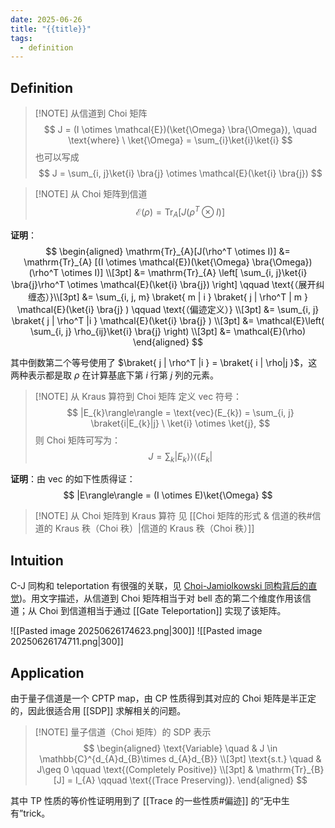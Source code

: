 ```yaml
---
date: 2025-06-26
title: "{{title}}"
tags:
  - definition
---
```


## Definition

> [!NOTE] 从信道到 Choi 矩阵
> $$
> J = (I \otimes \mathcal{E})(\ket{\Omega} \bra{\Omega}), \quad \text{where} \ \ket{\Omega} = \sum_{i}\ket{i}\ket{i}
> $$
> 也可以写成
> $$
> J = \sum_{i, j}\ket{i} \bra{j} \otimes  \mathcal{E}(\ket{i} \bra{j})
> $$

> [!NOTE] 从 Choi 矩阵到信道
> $$
> \mathcal{E}(\rho) = \mathrm{Tr}_{A}[J(\rho^T \otimes I)]
> $$

**证明**：
$$
\begin{aligned}
\mathrm{Tr}_{A}[J(\rho^T \otimes I)] &= \mathrm{Tr}_{A} [(I \otimes \mathcal{E})(\ket{\Omega} \bra{\Omega})(\rho^T \otimes  I)] \\[3pt]
&= \mathrm{Tr}_{A} \left[ \sum_{i, j}\ket{i} \bra{j}\rho^T \otimes  \mathcal{E}(\ket{i} \bra{j}) \right]  \qquad \text{（展开纠缠态）}\\[3pt]
&= \sum_{i, j, m} \braket{ m | i } \braket{ j | \rho^T | m } \mathcal{E}(\ket{i} \bra{j} ) \qquad \text{（偏迹定义）} \\[3pt]
&= \sum_{i, j} \braket{ j | \rho^T |i } \mathcal{E}(\ket{i} \bra{j} ) \\[3pt]
&= \mathcal{E}\left( \sum_{i, j} \rho_{ij}\ket{i} \bra{j} \right) \\[3pt]
&= \mathcal{E}(\rho)
\end{aligned}
$$

其中倒数第二个等号使用了 $\braket{ j | \rho^T |i } = \braket{ i | \rho|j }$，这两种表示都是取 $\rho$ 在计算基底下第 $i$ 行第 $j$ 列的元素。

> [!NOTE] 从 Kraus 算符到 Choi 矩阵
> 定义 vec 符号：
> $$
> |E_{k}\rangle\rangle = \text{vec}(E_{k}) = \sum_{i, j} \braket{i|E_{k}|j} \ \ket{i} \otimes \ket{j},
> $$
> 则 Choi 矩阵可写为：
> $$
> J = \sum_{k} |E_{k}\rangle\rangle \langle\langle E_{k}|
> $$

**证明**：由 vec 的如下性质得证：
$$
|E\rangle\rangle = (I \otimes E)\ket{\Omega} 
$$

> [!NOTE] 从 Choi 矩阵到 Kraus 算符
> 见 [[Choi 矩阵的形式 & 信道的秩#信道的 Kraus 秩（Choi 秩）|信道的 Kraus 秩（Choi 秩）]]

## Intuition

C-J 同构和 teleportation 有很强的关联，见 [Choi-Jamiolkowski 同构背后的直觉](https://physics.stackexchange.com/questions/270032/whats-the-intuition-behind-the-choi-jamiolkowski-isomorphism))。用文字描述，从信道到 Choi 矩阵相当于对 bell 态的第二个维度作用该信道；从 Choi 到信道相当于通过 [[Gate Teleportation]] 实现了该矩阵。

![[Pasted image 20250626174623.png|300]] ![[Pasted image 20250626174711.png|300]]

## Application

由于量子信道是一个 CPTP map，由 CP 性质得到其对应的 Choi 矩阵是半正定的，因此很适合用 [[SDP]] 求解相关的问题。

> [!NOTE] 量子信道（Choi 矩阵）的 SDP 表示
> $$
> \begin{aligned}
> \text{Variable} \quad & J \in \mathbb{C}^{d_{A}d_{B}\times d_{A}d_{B}} \\[3pt]
> \text{s.t.} \quad & J\geq 0 \qquad \text{(Completely Positive)} \\[3pt]
> & \mathrm{Tr}_{B}[J] = I_{A} \qquad \text{(Trace Preserving)}.
> \end{aligned}
> $$

其中 TP 性质的等价性证明用到了 [[Trace 的一些性质#偏迹]] 的“无中生有”trick。
